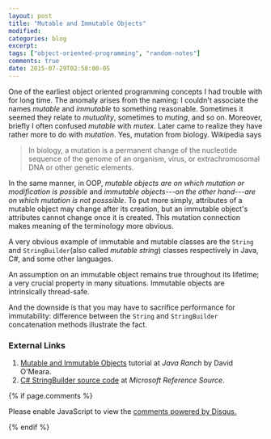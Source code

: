 ```yaml
---
layout: post
title: "Mutable and Immutable Objects"
modified:
categories: blog
excerpt:
tags: ["object-oriented-programming", "random-notes"]
comments: true
date: 2015-07-29T02:58:00-05
---
```


One of the earliest object oriented programming concepts I had trouble with for long time. The anomaly arises from the naming: I couldn't associate the names *mutable* and *immutable* to something reasonable. Sometimes it seemed they relate to *mutuality*, sometimes to *muting*, and so on. Moreover, briefly I often confused *mutable* with *mutex*. Later came to realize they have rather more to do with *mutation*. Yes, mutation from biology. Wikipedia says

> In biology, a mutation is a permanent change of the nucleotide sequence of the genome of an organism, virus, or extrachromosomal DNA or other genetic elements.

In the same manner, in OOP, *mutable objects are on which mutation or modification is possible* and *immutable objects---on the other hand---are on which mutation is not posssible*. To put more simply, attributes of a mutable object may change after its creation, but an immutable object's attributes cannot change once it is created. This mutation connection makes meaning of the terminology more obvious.

A very obvious example of immutable and mutable classes are the `String` and `StringBuilder`(also called *mutable string*) classes respectively in Java, C#, and some other languages.

An assumption on an immutable object remains true throughout its lifetime; a very crucial property in many situations. Immutable objects are intrinsically thread-safe.

And the downside is that you may have to sacrifice performance for immutability: difference between the `String` and `StringBuilder` concatenation methods illustrate the fact.

### External Links
1. [Mutable and Immutable Objects](http://www.javaranch.com/journal/2003/04/immutable.htm) tutorial at *Java Ranch* by David O'Meara.
2. [C# StringBuilder source code](http://referencesource.microsoft.com/#mscorlib/system/text/stringbuilder.cs,adf60ee46ebd299f) at *Microsoft Reference Source*.

{% if page.comments %}
<div id="disqus_thread"></div>
<script type="text/javascript">
    /* * * CONFIGURATION VARIABLES * * */
    var disqus_shortname = 'fnasim';
    
    /* * * DON'T EDIT BELOW THIS LINE * * */
    (function() {
        var dsq = document.createElement('script'); dsq.type = 'text/javascript'; dsq.async = true;
        dsq.src = '//' + disqus_shortname + '.disqus.com/embed.js';
        (document.getElementsByTagName('head')[0] || document.getElementsByTagName('body')[0]).appendChild(dsq);
    })();
</script>
<noscript>Please enable JavaScript to view the <a href="https://disqus.com/?ref_noscript" rel="nofollow">comments powered by Disqus.</a></noscript>

{% endif %}

